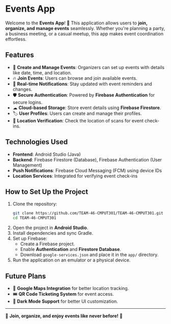 # Events App

Welcome to the **Events App**! 🎉 This application allows users to **join, organize, and manage events** seamlessly. Whether you're planning a party, a business meeting, or a casual meetup, this app makes event coordination effortless.

## Features
- 📅 **Create and Manage Events**: Organizers can set up events with details like date, time, and location.
- 🔥 **Join Events**: Users can browse and join available events.
- 🔔 **Real-time Notifications**: Stay updated with event reminders and changes.
- 🛡 **Secure Authentication**: Powered by **Firebase Authentication** for secure logins.
- ☁ **Cloud-based Storage**: Store event details using **Firebase Firestore**.
- 🏷 **User Profiles**: Users can create and manage their profiles.
- 📍 **Location Verification**: Check the location of scans for event check-ins.

## Technologies Used
- **Frontend**: Android Studio (Java)
- **Backend**: Firebase Firestore (Database), Firebase Authentication (User Management)
- **Push Notifications**: Firebase Cloud Messaging (FCM) using device IDs
- **Location Services**: Integrated for verifying event check-ins

## How to Set Up the Project
1. Clone the repository:
   ```sh
   git clone https://github.com/TEAM-46-CMPUT301/TEAM-46-CMPUT301.git
   cd TEAM-46-CMPUT301
   ```
2. Open the project in **Android Studio**.
3. Install dependencies and sync Gradle.
4. Set up Firebase:
   - Create a Firebase project.
   - Enable **Authentication** and **Firestore Database**.
   - Download `google-services.json` and place it in the `app/` directory.
5. Run the application on an emulator or a physical device.

## Future Plans
- 📍 **Google Maps Integration** for better location tracking.
- 🎟 **QR Code Ticketing System** for event access.
- 🎨 **Dark Mode Support** for better UI customization.

---
📌 **Join, organize, and enjoy events like never before!** 🚀
